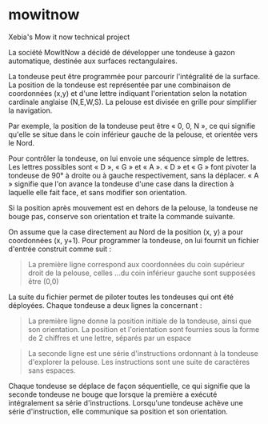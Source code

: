 # mowitnow
Xebia's Mow it now technical project

La société MowItNow a décidé de développer une tondeuse à gazon automatique, destinée aux 
surfaces rectangulaires.

La tondeuse peut être programmée pour parcourir l'intégralité de la surface.
La position de la tondeuse est représentée par une combinaison de coordonnées (x,y) et d'une 
lettre indiquant l'orientation selon la notation cardinale anglaise (N,E,W,S). La pelouse est 
divisée en grille pour simplifier la navigation. 

Par exemple, la position de la tondeuse peut être « 0, 0, N », ce qui signifie qu'elle se situe 
dans le coin inférieur gauche de la pelouse, et orientée vers le Nord.

Pour contrôler la tondeuse, on lui envoie une séquence simple de lettres. Les lettres possibles 
sont « D », « G » et « A ». « D » et « G » font pivoter la tondeuse de 90° à droite ou à gauche 
respectivement, sans la déplacer. « A » signifie que l'on avance la tondeuse d'une case dans la 
direction à laquelle elle fait face, et sans modifier son orientation.

Si la position après mouvement est en dehors de la pelouse, la tondeuse ne bouge pas, 
conserve son orientation et traite la commande suivante. 

On assume que la case directement au Nord de la position (x, y) a pour coordonnées (x, y+1).
Pour programmer la tondeuse, on lui fournit un fichier d'entrée construit comme suit :
>La première ligne correspond aux coordonnées du coin supérieur droit de la pelouse, celles 
...du coin inférieur gauche sont supposées être (0,0)

La suite du fichier permet de piloter toutes les tondeuses qui ont été déployées. Chaque 
tondeuse a deux lignes la concernant :

>La première ligne donne la position initiale de la tondeuse, ainsi que son orientation. La 
position et l'orientation sont fournies sous la forme de 2 chiffres et une lettre, séparés 
par un espace

>La seconde ligne est une série d'instructions ordonnant à la tondeuse d'explorer la 
pelouse. Les instructions sont une suite de caractères sans espaces.

Chaque tondeuse se déplace de façon séquentielle, ce qui signifie que la seconde tondeuse ne 
bouge que lorsque la première a exécuté intégralement sa série d'instructions.
Lorsqu'une tondeuse achève une série d'instruction, elle communique sa position et son 
orientation.


